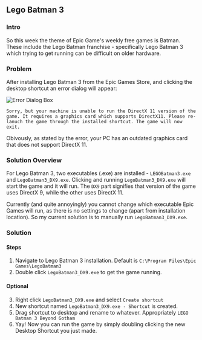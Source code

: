 ## Lego Batman 3
### Intro
So this week the theme of Epic Game's weekly free games is Batman. These include the Lego Batman franchise - specifically Lego Batman 3 which trying to get running can be difficult on older hardware.
### Problem
After installing Lego Batman 3 from the Epic Games Store, and clicking the desktop shortcut an error dialog will appear:

![Error Dialog Box](https://i.imgur.com/Yh3BpxK.png)

`Sorry, but your machine is unable to run the DirectX 11 version of the game. It requires a graphics card which supports DirectX11. Please re-lanuch the game through the installed shortcut. The game will now exit.`

Obivously, as stated by the error, your PC has an outdated graphics card that does not support DirectX 11.

### Solution Overview
For Lego Batman 3, two executables (.exe) are installed - `LEGOBatman3.exe` and `LegoBatman3_DX9.exe`. Clicking and running `LegoBatman3_DX9.exe` will start the game and it will run. The `DX9` part signifies that version of the game uses DirectX 9, while the other uses DirectX 11.

Currently (and quite annoyingly) you cannot change which executable Epic Games will run, as there is no settings to change (apart from installation location). So my current solution is to manually run `LegoBatman3_DX9.exe`.

### Solution
#### Steps
1. Navigate to Lego Batman 3 installation. Default is `C:\Program Files\Epic Games\LegoBatman3`
2. Double click `LegoBatman3_DX9.exe` to get the game running.
#### Optional
3. Right click `LegoBatman3_DX9.exe` and select `Create shortcut`
4. New shortcut named `LegoBatman3_DX9.exe - Shortcut` is created.
5. Drag shortcut to desktop and rename to whatever. Appropriately `LEGO Batman 3 Beyond Gotham`
6. Yay! Now you can run the game by simply doubling clicking the new Desktop Shortcut you just made.



